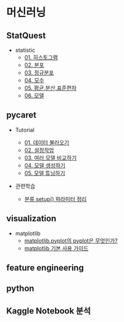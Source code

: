# 머신러닝

## StatQuest

- statistic
	- [01. 히스토그램](StatQuest/statistics/01_histogram.md)
	- [02. 분포](StatQuest/statistics/02_what_is_a_statistical_distribution.md)
	- [03. 정규분포](StatQuest/statistics/03_normal_distribution.md)
	- [04. 모수](StatQuest/statistics/04_population_parameters.md)
	- [05. 평균,분산,표준편차](StatQuest/statistics/05_TheMeanVarianceAndStandardDeviation.md)
	- [06. 모델](StatQuest/statistics/06_what_is_a_statistical_model.md)

## pycaret

- Tutorial
	- [01. 데이터 불러오기](pycaret/01_load_data.md)
	- [02. 설정작업](pycaret/02_function_initialize.md)
	- [03. 여러 모델 비교하기](pycaret/03_compare_models.md)
	- [04. 모델 생성하기](pycaret/04_create_model.md)
	- [05. 모델 튜닝하기](pycaret/05_tuning_model.md)

- 관련학습
	- [분류 setup() 파라미터 정리](pycaret/_00_classification_parmeters.md)

## visualization

- matplotlib
	- [matplotlib.pyplot의 pyplot은 무엇인가?](visualization/Matplotlib_question_What_is_pyplot.ipynb)
	- [matplotlib 기본 사용 가이드](visualization/Matplotlib_tutorials_Introductory_usage_guide.ipynb)

## feature engineering

## python

## Kaggle Notebook 분석
